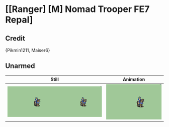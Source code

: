 # [\[Ranger\] \[M\] Nomad Trooper FE7 Repal]

## Credit

{Pikmin1211, Maiser6}
	
## Unarmed

| Still | Animation |
| :---: | :-------: |
| ![Unarmed still](./Unarmed_000.png) | ![Unarmed animation](./Unarmed.gif) |
